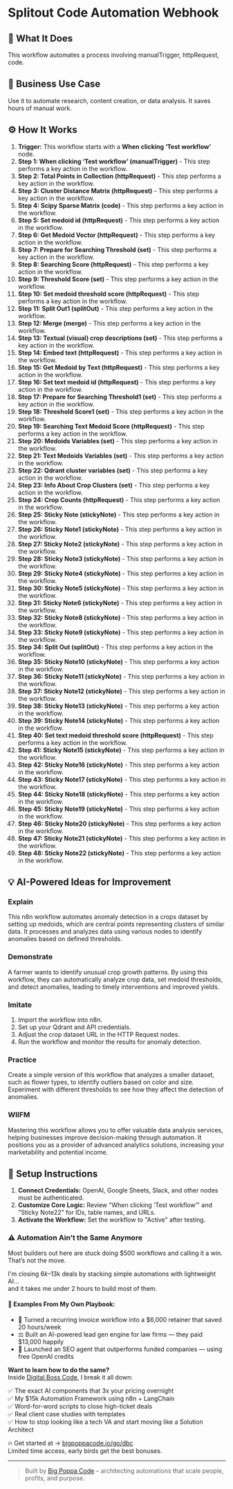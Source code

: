 # Splitout Code Automation Webhook

## 🚀 What It Does
This workflow automates a process involving manualTrigger, httpRequest, code.

## 💼 Business Use Case
Use it to automate research, content creation, or data analysis. It saves hours of manual work.

## ⚙️ How It Works
1.  **Trigger:** This workflow starts with a **When clicking ‘Test workflow’** node.
2. **Step 1: When clicking ‘Test workflow’ (manualTrigger)** - This step performs a key action in the workflow.
3. **Step 2: Total Points in Collection (httpRequest)** - This step performs a key action in the workflow.
4. **Step 3: Cluster Distance Matrix (httpRequest)** - This step performs a key action in the workflow.
5. **Step 4: Scipy Sparse Matrix (code)** - This step performs a key action in the workflow.
6. **Step 5: Set medoid id (httpRequest)** - This step performs a key action in the workflow.
7. **Step 6: Get Medoid Vector (httpRequest)** - This step performs a key action in the workflow.
8. **Step 7: Prepare for Searching Threshold (set)** - This step performs a key action in the workflow.
9. **Step 8: Searching Score (httpRequest)** - This step performs a key action in the workflow.
10. **Step 9: Threshold Score (set)** - This step performs a key action in the workflow.
11. **Step 10: Set medoid threshold score (httpRequest)** - This step performs a key action in the workflow.
12. **Step 11: Split Out1 (splitOut)** - This step performs a key action in the workflow.
13. **Step 12: Merge (merge)** - This step performs a key action in the workflow.
14. **Step 13: Textual (visual) crop descriptions (set)** - This step performs a key action in the workflow.
15. **Step 14: Embed text (httpRequest)** - This step performs a key action in the workflow.
16. **Step 15: Get Medoid by Text (httpRequest)** - This step performs a key action in the workflow.
17. **Step 16: Set text medoid id (httpRequest)** - This step performs a key action in the workflow.
18. **Step 17: Prepare for Searching Threshold1 (set)** - This step performs a key action in the workflow.
19. **Step 18: Threshold Score1 (set)** - This step performs a key action in the workflow.
20. **Step 19: Searching Text Medoid Score (httpRequest)** - This step performs a key action in the workflow.
21. **Step 20: Medoids Variables (set)** - This step performs a key action in the workflow.
22. **Step 21: Text Medoids Variables (set)** - This step performs a key action in the workflow.
23. **Step 22: Qdrant cluster variables (set)** - This step performs a key action in the workflow.
24. **Step 23: Info About Crop Clusters (set)** - This step performs a key action in the workflow.
25. **Step 24: Crop Counts (httpRequest)** - This step performs a key action in the workflow.
26. **Step 25: Sticky Note (stickyNote)** - This step performs a key action in the workflow.
27. **Step 26: Sticky Note1 (stickyNote)** - This step performs a key action in the workflow.
28. **Step 27: Sticky Note2 (stickyNote)** - This step performs a key action in the workflow.
29. **Step 28: Sticky Note3 (stickyNote)** - This step performs a key action in the workflow.
30. **Step 29: Sticky Note4 (stickyNote)** - This step performs a key action in the workflow.
31. **Step 30: Sticky Note5 (stickyNote)** - This step performs a key action in the workflow.
32. **Step 31: Sticky Note6 (stickyNote)** - This step performs a key action in the workflow.
33. **Step 32: Sticky Note8 (stickyNote)** - This step performs a key action in the workflow.
34. **Step 33: Sticky Note9 (stickyNote)** - This step performs a key action in the workflow.
35. **Step 34: Split Out (splitOut)** - This step performs a key action in the workflow.
36. **Step 35: Sticky Note10 (stickyNote)** - This step performs a key action in the workflow.
37. **Step 36: Sticky Note11 (stickyNote)** - This step performs a key action in the workflow.
38. **Step 37: Sticky Note12 (stickyNote)** - This step performs a key action in the workflow.
39. **Step 38: Sticky Note13 (stickyNote)** - This step performs a key action in the workflow.
40. **Step 39: Sticky Note14 (stickyNote)** - This step performs a key action in the workflow.
41. **Step 40: Set text medoid threshold score (httpRequest)** - This step performs a key action in the workflow.
42. **Step 41: Sticky Note15 (stickyNote)** - This step performs a key action in the workflow.
43. **Step 42: Sticky Note16 (stickyNote)** - This step performs a key action in the workflow.
44. **Step 43: Sticky Note17 (stickyNote)** - This step performs a key action in the workflow.
45. **Step 44: Sticky Note18 (stickyNote)** - This step performs a key action in the workflow.
46. **Step 45: Sticky Note19 (stickyNote)** - This step performs a key action in the workflow.
47. **Step 46: Sticky Note20 (stickyNote)** - This step performs a key action in the workflow.
48. **Step 47: Sticky Note21 (stickyNote)** - This step performs a key action in the workflow.
49. **Step 48: Sticky Note22 (stickyNote)** - This step performs a key action in the workflow.

## 💡 AI-Powered Ideas for Improvement
### Explain
This n8n workflow automates anomaly detection in a crops dataset by setting up medoids, which are central points representing clusters of similar data. It processes and analyzes data using various nodes to identify anomalies based on defined thresholds.

### Demonstrate
A farmer wants to identify unusual crop growth patterns. By using this workflow, they can automatically analyze crop data, set medoid thresholds, and detect anomalies, leading to timely interventions and improved yields.

### Imitate
1. Import the workflow into n8n.
2. Set up your Qdrant and API credentials.
3. Adjust the crop dataset URL in the HTTP Request nodes.
4. Run the workflow and monitor the results for anomaly detection.

### Practice
Create a simple version of this workflow that analyzes a smaller dataset, such as flower types, to identify outliers based on color and size. Experiment with different thresholds to see how they affect the detection of anomalies.

### WIIFM
Mastering this workflow allows you to offer valuable data analysis services, helping businesses improve decision-making through automation. It positions you as a provider of advanced analytics solutions, increasing your marketability and potential income.

## 🔧 Setup Instructions
1. **Connect Credentials:** OpenAI, Google Sheets, Slack, and other nodes must be authenticated.
2. **Customize Core Logic:** Review "When clicking ‘Test workflow’" and "Sticky Note22" for IDs, table names, and URLs.
3. **Activate the Workflow:** Set the workflow to "Active" after testing.

### ⚠️ Automation Ain’t the Same Anymore

Most builders out here are stuck doing $500 workflows and calling it a win.  
That’s not the move.  

I'm closing $6k–$13k deals by stacking simple automations with lightweight AI...  
and it takes me under 2 hours to build most of them.

#### 🧠 Examples From My Own Playbook:
- 🔁 Turned a recurring invoice workflow into a $6,000 retainer that saved 20 hours/week  
- ⚖️ Built an AI-powered lead gen engine for law firms — they paid $13,000 happily  
- 🚀 Launched an SEO agent that outperforms funded companies — using free OpenAI credits  

**Want to learn how to do the same?**  
Inside [Digital Boss Code](https://bigpoppacode.io/go/dbc), I break it all down:

✅ The exact AI components that 3x your pricing overnight  
✅ My $15k Automation Framework using n8n + LangChain  
✅ Word-for-word scripts to close high-ticket deals  
✅ Real client case studies with templates  
✅ How to stop looking like a tech VA and start moving like a Solution Architect  

🔥 Get started at → [bigpoppacode.io/go/dbc](https://bigpoppacode.io/go/dbc)  
Limited time access, early birds get the best bonuses.

---
> Built by [Big Poppa Code](https://bigpoppacode.io) – architecting automations that scale people, profits, and purpose.
